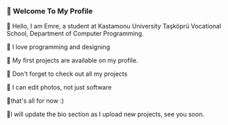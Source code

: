 ### 🧊 Welcome To My Profile


🧊 Hello, I am Emre, a student at Kastamonu University Taşköprü Vocational School, Department of Computer Programming.

🧊 I love programming and designing


🧊 My first projects are available on my profile.


🧊 Don't forget to check out all my projects


🧊 I can edit photos, not just software


💎that's all for now :)


💎I will update the bio section as I upload new projects, see you soon.
